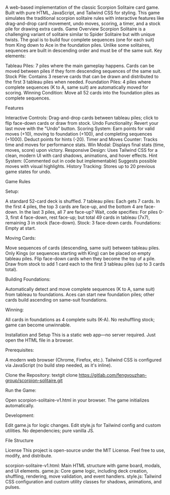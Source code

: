 A web-based implementation of the classic Scorpion Solitaire card game. Built with pure HTML, JavaScript, and Tailwind CSS for styling. This game simulates the traditional scorpion solitaire rules with interactive features like drag-and-drop card movement, undo moves, scoring, a timer, and a stock pile for drawing extra cards.
Game Overview
Scorpion Solitaire is a challenging variant of solitaire similar to Spider Solitaire but with unique twists. The goal is to build four complete sequences (one for each suit) from King down to Ace in the foundation piles. Unlike some solitaires, sequences are built in descending order and must be of the same suit.
Key elements:

Tableau Piles: 7 piles where the main gameplay happens. Cards can be moved between piles if they form descending sequences of the same suit.
Stock Pile: Contains 3 reserve cards that can be drawn and distributed to the first 3 tableau piles when needed.
Foundation Piles: 4 piles where complete sequences (K to A, same suit) are automatically moved for scoring.
Winning Condition: Move all 52 cards into the foundation piles as complete sequences.

Features

Interactive Controls: Drag-and-drop cards between tableau piles; click to flip face-down cards or draw from stock.
Undo Functionality: Revert your last move with the "Undo" button.
Scoring System: Earn points for valid moves (+10), moving to foundation (+100), and completing sequences (+1000). Deduct points for hints (-20).
Timer and Moves Counter: Tracks time and moves for performance stats.
Win Modal: Displays final stats (time, moves, score) upon victory.
Responsive Design: Uses Tailwind CSS for a clean, modern UI with card shadows, animations, and hover effects.
Hint System: (Commented out in code but implementable) Suggests possible moves with visual highlights.
History Tracking: Stores up to 20 previous game states for undo.

Game Rules

Setup:

A standard 52-card deck is shuffled.
7 tableau piles: Each gets 7 cards. In the first 4 piles, the top 3 cards are face-up, and the bottom 4 are face-down. In the last 3 piles, all 7 are face-up? Wait, code specifies: For piles 0-3, first 4 face-down, rest face-up; but total 49 cards in tableau (7x7), remaining 3 in stock (face-down).
Stock: 3 face-down cards.
Foundations: Empty at start.


Moving Cards:

Move sequences of cards (descending, same suit) between tableau piles.
Only Kings (or sequences starting with King) can be placed on empty tableau piles.
Flip face-down cards when they become the top of a pile.
Draw from stock to add 1 card each to the first 3 tableau piles (up to 3 cards total).


Building Foundations:

Automatically detect and move complete sequences (K to A, same suit) from tableau to foundations.
Aces can start new foundation piles; other cards build ascending on same-suit foundations.


Winning:

All cards in foundations as 4 complete suits (K-A).
No reshuffling stock; game can become unwinnable.



Installation and Setup
This is a static web app—no server required. Just open the HTML file in a browser.

Prerequisites:

A modern web browser (Chrome, Firefox, etc.).
Tailwind CSS is configured via JavaScript (no build step needed, as it's inline).


Clone the Repository:
textgit clone https://gitlab.com/fengyouzhan-group/scorpion-solitaire.git

Run the Game:

Open scorpion-solitaire-v1.html in your browser.
The game initializes automatically.


Development:

Edit game.js for logic changes.
Edit style.js for Tailwind config and custom utilities.
No dependencies; pure vanilla JS.



File Structure

License
This project is open-source under the MIT License. Feel free to use, modify, and distribute.

scorpion-solitaire-v1.html: Main HTML structure with game board, modals, and UI elements.
game.js: Core game logic, including deck creation, shuffling, rendering, move validation, and event handlers.
style.js: Tailwind CSS configuration and custom utility classes for shadows, animations, and pulses.
